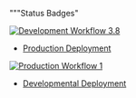"""Status Badges"

[![Development Workflow 3.8](https://github.com/yn55/final/actions/workflows/dev.yml/badge.svg)](https://github.com/yn55/final/actions/workflows/dev.yml)

* [Production Deployment](https://finaldev.herokuapp.com/)

[![Production Workflow 1](https://github.com/yn55/final/actions/workflows/prod.yml/badge.svg)](https://github.com/yn55/final/actions/workflows/prod.yml)

* [Developmental Deployment](https://finalprod.herokuapp.com/)

